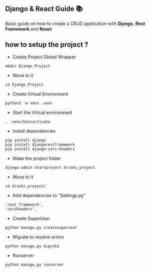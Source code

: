 ## Django & React Guide 📚
Basic guide on how to create a CRUD application with **Django**, **Rest Framework** and **React**

## how to setup the project ?

- Create Project Global Wrapper
```Shell
mkdir Django_Project
```
- Move to it
```Shell
cd Django_Project
```
- Create Virtual Environment
```Shell
python3 -m venv .venv
```
- Start the Virtual environment
```Shell
. .venv/bin/activate
```
- Install dependencies
```Shell
pip install django
pip install djangorestframework
pip install django-cors-headers
```
- Make the project folder
```Shell
django-admin startproject drinks_project
```
- Move to it
```Shell
cd drinks_project/
```
- Add dependencies to "Settings.py"
```Shell
'rest_framework',
'corsheaders',
```
- Create SuperUser
```Shell
python manage.py createsuperuser
```
- Migrate to resolve errors
```Shell
python manage.py migrate
```
- Runserver
```Shell
python manage.py runserver
```
